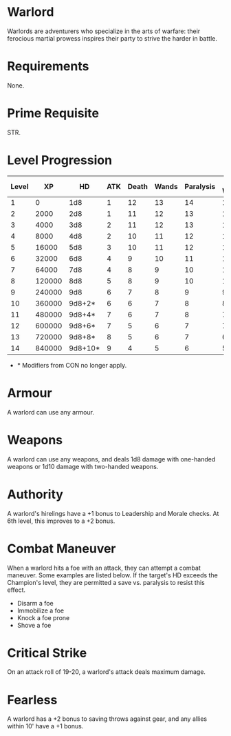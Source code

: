 # Warlord

Warlords are adventurers who specialize in the arts of warfare: their ferocious martial prowess inspires their party to strive the harder in battle.

# Requirements
None.

# Prime Requisite
STR.

# Level Progression
|Level|XP|HD|ATK|Death|Wands|Paralysis|Breath Weapon|Spells|
|---|---|---|---|---|---|---|---|---|
|1|0|      1d8|1|12|13|14|15|16|
|2|2000|   2d8|1|11|12|13|14|15|
|3|4000|   3d8|2|11|12|13|13|15|
|4|8000|   4d8|2|10|11|12|13|14|
|5|16000|  5d8|3|10|11|12|12|14|
|6|32000|  6d8|4|9|10|11|11|13|
|7|64000|  7d8|4|8|9|10|10|12|
|8|120000| 8d8|5|8|9|10|10|12|
|9|240000| 9d8|6|7|8|9|9|11|
|10|360000|9d8+2*|6|6|7|8|8|10|
|11|480000|9d8+4*|7|6|7|8|7|10|
|12|600000|9d8+6*|7|5|6|7|7|9|
|13|720000|9d8+8*|8|5|6|7|6|9|
|14|840000|9d8+10*|9|4|5|6|5|8|
- \* Modifiers from CON no longer apply. 

# Armour
A warlord can use any armour.

# Weapons
A warlord can use any weapons, and deals 1d8 damage with one-handed weapons or 1d10 damage with two-handed weapons.

# Authority
A warlord's hirelings have a +1 bonus to Leadership and Morale checks. At 6th level, this improves to a +2 bonus.

# Combat Maneuver
When a warlord hits a foe with an attack, they can attempt a combat maneuver. Some examples are listed below. If the target's HD exceeds the Champion's level, they are permitted a save vs. paralysis to resist this effect.

- Disarm a foe
- Immobilize a foe
- Knock a foe prone
- Shove a foe

# Critical Strike
On an attack roll of 19-20, a warlord's attack deals maximum damage.

# Fearless
A warlord has a +2 bonus to saving throws against gear, and any allies within 10' have a +1 bonus.
